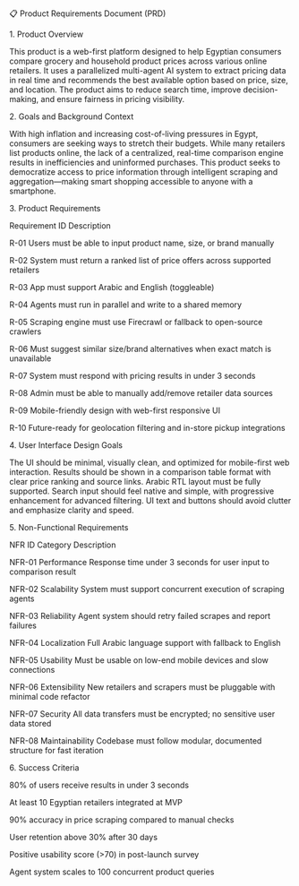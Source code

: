 📋 Product Requirements Document (PRD)

1\. Product Overview

This product is a web-first platform designed to help Egyptian consumers compare grocery and household product prices across various online retailers. It uses a parallelized multi-agent AI system to extract pricing data in real time and recommends the best available option based on price, size, and location. The product aims to reduce search time, improve decision-making, and ensure fairness in pricing visibility.



2\. Goals and Background Context

With high inflation and increasing cost-of-living pressures in Egypt, consumers are seeking ways to stretch their budgets. While many retailers list products online, the lack of a centralized, real-time comparison engine results in inefficiencies and uninformed purchases. This product seeks to democratize access to price information through intelligent scraping and aggregation—making smart shopping accessible to anyone with a smartphone.



3\. Product Requirements

Requirement ID	Description

R-01	Users must be able to input product name, size, or brand manually

R-02	System must return a ranked list of price offers across supported retailers

R-03	App must support Arabic and English (toggleable)

R-04	Agents must run in parallel and write to a shared memory

R-05	Scraping engine must use Firecrawl or fallback to open-source crawlers

R-06	Must suggest similar size/brand alternatives when exact match is unavailable

R-07	System must respond with pricing results in under 3 seconds

R-08	Admin must be able to manually add/remove retailer data sources

R-09	Mobile-friendly design with web-first responsive UI

R-10	Future-ready for geolocation filtering and in-store pickup integrations



4\. User Interface Design Goals

The UI should be minimal, visually clean, and optimized for mobile-first web interaction. Results should be shown in a comparison table format with clear price ranking and source links. Arabic RTL layout must be fully supported. Search input should feel native and simple, with progressive enhancement for advanced filtering. UI text and buttons should avoid clutter and emphasize clarity and speed.



5\. Non-Functional Requirements

NFR ID	Category	Description

NFR-01	Performance	Response time under 3 seconds for user input to comparison result

NFR-02	Scalability	System must support concurrent execution of scraping agents

NFR-03	Reliability	Agent system should retry failed scrapes and report failures

NFR-04	Localization	Full Arabic language support with fallback to English

NFR-05	Usability	Must be usable on low-end mobile devices and slow connections

NFR-06	Extensibility	New retailers and scrapers must be pluggable with minimal code refactor

NFR-07	Security	All data transfers must be encrypted; no sensitive user data stored

NFR-08	Maintainability	Codebase must follow modular, documented structure for fast iteration



6\. Success Criteria

80% of users receive results in under 3 seconds



At least 10 Egyptian retailers integrated at MVP



90% accuracy in price scraping compared to manual checks



User retention above 30% after 30 days



Positive usability score (>70) in post-launch survey



Agent system scales to 100 concurrent product queries

